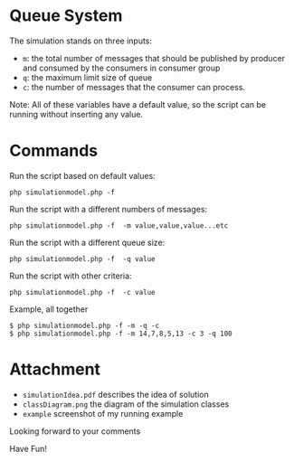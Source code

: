 # Queue System


The simulation stands on three inputs:

* `m`: the total number of messages that should be published by producer and consumed by the consumers in consumer group
* `q`: the maximum limit size of queue
* `c`: the number of messages that the consumer can process. 

Note: All of these variables have a default value, so the script can be running without inserting any value.

# Commands

Run the script based on default values:

	php simulationmodel.php -f 

Run the script with a different numbers of messages:

	php simulationmodel.php -f  -m value,value,value...etc

Run the script with a different queue size:
	
	php simulationmodel.php -f  -q value

Run the script with other criteria:
	
	php simulationmodel.php -f  -c value

Example, all together 
	
	$ php simulationmodel.php -f -m -q -c
	$ php simulationmodel.php -f -m 14,7,8,5,13 -c 3 -q 100
	
# Attachment

* `simulationIdea.pdf` describes the idea of solution
* `classDiagram.png` the diagram of the simulation classes
* `example` screenshot of my running example 



Looking forward to your comments

Have Fun!
